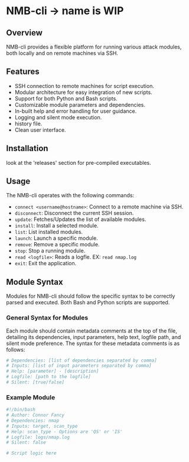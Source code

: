 # NMB-cli -> name is WIP

## Overview
NMB-cli provides a flexible platform for running various attack modules, both locally and on remote machines via SSH.

## Features
- SSH connection to remote machines for script execution.
- Modular architecture for easy integration of new scripts.
- Support for both Python and Bash scripts.
- Customizable module parameters and dependencies.
- In-built help and error handling for user guidance.
- Logging and silent mode execution.
- history file.
- Clean user interface.

## Installation
look at the 'releases' section for pre-compiled executables.


## Usage
The NMB-cli operates with the following commands:
- `connect <username@hostname>`: Connect to a remote machine via SSH.
- `disconnect`: Disconnect the current SSH session.
- `update`: Fetches/Updates the list of available modules.
- `install`: Install a selected module.
- `list`: List installed modules.
- `launch`: Launch a specific module.
- `remove`: Remove a specific module.
- `stop`: Stop a running module.
- `read <logfile>`: Reads a logfle. EX: `read nmap.log`
- `exit`: Exit the application.

## Module Syntax
Modules for NMB-cli should follow the specific syntax to be correctly parsed and executed. Both Bash and Python scripts are supported. 

### General Syntax for Modules
Each module should contain metadata comments at the top of the file, detailing its dependencies, input parameters, help text, logfile path, and silent mode preference. The syntax for these metadata comments is as follows:

```bash
# Dependencies: [list of dependencies separated by comma]
# Inputs: [list of input parameters separated by comma]
# Help: [parameter] - [description]
# Logfile: [path to the logfile]
# Silent: [true/false]
```

### Example Module
```bash
#!/bin/bash
# Author: Connor Fancy
# Dependencies: nmap
# Inputs: target, scan_type
# Help: scan_type - Options are 'QS' or 'IS'
# Logfile: logs/nmap.log
# Silent: false

# Script logic here
```
